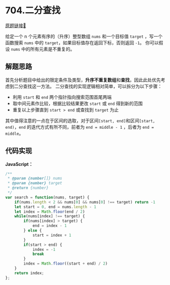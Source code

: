 # 704.二分查找
[原题链接🔗](https://leetcode-cn.com/problems/binary-search/)  

给定一个 n 个元素有序的（升序）整型数组 `nums` 和一个目标值 `target` ，写一个函数搜索 `nums` 中的 `target`，如果目标值存在返回下标，否则返回 `-1`。
你可以假设 `nums` 中的所有元素是不重复的。

## 解题思路
首先分析题目中给出的限定条件及类型，**升序不重复数组**和**查找**，因此此处优先考虑到二分查找这一方法。
二分查找的实现逻辑相对简单，可以拆分为以下步骤：
  - 利用 `start` 和 `end` 两个指针指向搜索范围首尾两端
  - 取中间元素作比较，根据比较结果更改 `start` 或 `end` 得到新的范围
  - 重复以上步骤直到 `start > end` 或查找到 `target` 为止

其中值得注意的一点在于区间的选取，对于区间`[start, end]`和区间`[start, end)`，`end` 的迭代方式有所不同，前者为 `end = middle - 1` ，后者为 `end = middle`。

## 代码实现
**JavaScript：**
```javascript
/**
 * @param {number[]} nums
 * @param {number} target
 * @return {number}
 */
var search = function(nums, target) {
    if(nums.length < 2 && nums[0] && nums[0] !== target) return -1
    let start = 0, end = nums.length - 1
    let index = Math.floor(end / 2)
    while(nums[index] !== target) {
        if(nums[index] > target) {
            end = index - 1
        } else {
            start = index + 1
        }
        if(start > end) {
            index = -1
            break
        }
        index = Math.floor((start + end) / 2)
    }
    return index;
};
```